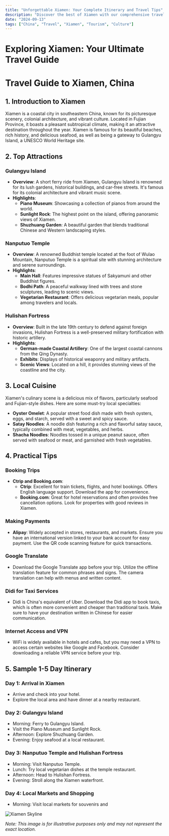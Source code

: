 ```yaml
---
title: "Unforgettable Xiamen: Your Complete Itinerary and Travel Tips"
description: "Discover the best of Xiamen with our comprehensive travel guide. Explore top attractions, savor local cuisine, and get insider tips for an unforgettable Chinese adventure."
date: "2024-09-13"
tags: ["China", "Travel", "Xiamen", "Tourism", "Culture"]
---
```


# Exploring Xiamen: Your Ultimate Travel Guide

# Travel Guide to Xiamen, China

## 1. Introduction to Xiamen
Xiamen is a coastal city in southeastern China, known for its picturesque scenery, colonial architecture, and vibrant culture. Located in Fujian Province, it boasts a pleasant subtropical climate, making it an attractive destination throughout the year. Xiamen is famous for its beautiful beaches, rich history, and delicious seafood, as well as being a gateway to Gulangyu Island, a UNESCO World Heritage site.

## 2. Top Attractions

### Gulangyu Island
- **Overview**: A short ferry ride from Xiamen, Gulangyu Island is renowned for its lush gardens, historical buildings, and car-free streets. It's famous for its colonial architecture and vibrant music scene.
- **Highlights**:
  - **Piano Museum**: Showcasing a collection of pianos from around the world.
  - **Sunlight Rock**: The highest point on the island, offering panoramic views of Xiamen.
  - **Shuzhuang Garden**: A beautiful garden that blends traditional Chinese and Western landscaping styles.

### Nanputuo Temple
- **Overview**: A renowned Buddhist temple located at the foot of Wulao Mountain, Nanputuo Temple is a spiritual site with stunning architecture and serene surroundings.
- **Highlights**:
  - **Main Hall**: Features impressive statues of Sakyamuni and other Buddhist figures.
  - **Bodhi Path**: A peaceful walkway lined with trees and stone sculptures, leading to scenic views.
  - **Vegetarian Restaurant**: Offers delicious vegetarian meals, popular among travelers and locals.

### Hulishan Fortress
- **Overview**: Built in the late 19th century to defend against foreign invasions, Hulishan Fortress is a well-preserved military fortification with historic artillery.
- **Highlights**:
  - **German-made Coastal Artillery**: One of the largest coastal cannons from the Qing Dynasty.
  - **Exhibits**: Displays of historical weaponry and military artifacts.
  - **Scenic Views**: Located on a hill, it provides stunning views of the coastline and the city.

## 3. Local Cuisine
Xiamen's culinary scene is a delicious mix of flavors, particularly seafood and Fujian-style dishes. Here are some must-try local specialties:

- **Oyster Omelet**: A popular street food dish made with fresh oysters, eggs, and starch, served with a sweet and spicy sauce.
- **Satay Noodles**: A noodle dish featuring a rich and flavorful satay sauce, typically combined with meat, vegetables, and herbs.
- **Shacha Noodles**: Noodles tossed in a unique peanut sauce, often served with seafood or meat, and garnished with fresh vegetables.

## 4. Practical Tips

### Booking Trips
- **Ctrip and Booking.com**: 
  - **Ctrip**: Excellent for train tickets, flights, and hotel bookings. Offers English language support. Download the app for convenience.
  - **Booking.com**: Great for hotel reservations and often provides free cancellation options. Look for properties with good reviews in Xiamen.

### Making Payments
- **Alipay**: Widely accepted in stores, restaurants, and markets. Ensure you have an international version linked to your bank account for easy payment. Use the QR code scanning feature for quick transactions.

### Google Translate
- Download the Google Translate app before your trip. Utilize the offline translation feature for common phrases and signs. The camera translation can help with menus and written content.

### Didi for Taxi Services
- Didi is China's equivalent of Uber. Download the Didi app to book taxis, which is often more convenient and cheaper than traditional taxis. Make sure to have your destination written in Chinese for easier communication.

### Internet Access and VPN
- WiFi is widely available in hotels and cafes, but you may need a VPN to access certain websites like Google and Facebook. Consider downloading a reliable VPN service before your trip.

## 5. Sample 1-5 Day Itinerary

### Day 1: Arrival in Xiamen
- Arrive and check into your hotel.
- Explore the local area and have dinner at a nearby restaurant.

### Day 2: Gulangyu Island
- Morning: Ferry to Gulangyu Island.
- Visit the Piano Museum and Sunlight Rock.
- Afternoon: Explore Shuzhuang Garden.
- Evening: Enjoy seafood at a local restaurant.

### Day 3: Nanputuo Temple and Hulishan Fortress
- Morning: Visit Nanputuo Temple.
- Lunch: Try local vegetarian dishes at the temple restaurant.
- Afternoon: Head to Hulishan Fortress.
- Evening: Stroll along the Xiamen waterfront.

### Day 4: Local Markets and Shopping
- Morning: Visit local markets for souvenirs and

<img src="https://source.unsplash.com/1600x900/?Xiamen,cityscape" alt="Xiamen Skyline" loading="lazy">

*Note: This image is for illustrative purposes only and may not represent the exact location.*

